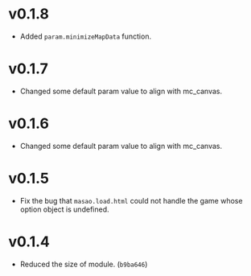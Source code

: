 # v0.1.8
- Added `param.minimizeMapData` function.

# v0.1.7
- Changed some default param value to align with mc_canvas.

# v0.1.6
- Changed some default param value to align with mc_canvas.

# v0.1.5
- Fix the bug that `masao.load.html` could not handle the game whose option object is undefined.

# v0.1.4
- Reduced the size of module. (`b9ba646`)

